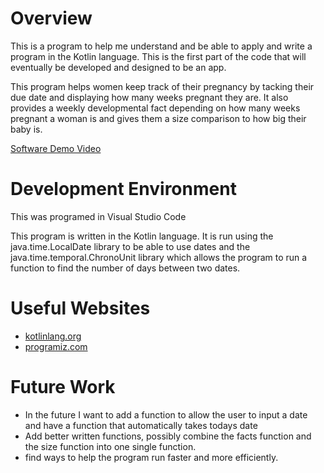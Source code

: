 # Overview

This is a program to help me understand and be able to apply and write a program in the Kotlin language. This is the first part of the code that will eventually be developed and designed to be an app.

This program helps women keep track of their pregnancy by tacking their due date and displaying how many weeks pregnant they are. It also provides a weekly developmental fact depending on how many weeks pregnant a woman is and gives them a size comparison to how big their baby is. 


[Software Demo Video](https://youtu.be/80NtBzt1jkQ)

# Development Environment

This was programed in Visual Studio Code 

This program is written in the Kotlin language. It is run using the java.time.LocalDate library to be able to use dates and the java.time.temporal.ChronoUnit library which allows the program to run a function to find the number of days between two dates.  

# Useful Websites

* [kotlinlang.org]( https://kotlinlang.org/docs/functions.html)
* [programiz.com]( https://www.programiz.com/kotlin-programming/if-expression)

# Future Work

* In the future I want to add a function to allow the user to input a date and have a function that automatically takes todays date
* Add better written functions, possibly combine the facts function and the size function into one single function.
* find ways to help the program run faster and more efficiently. 
